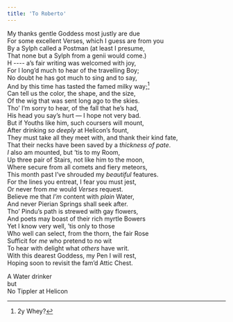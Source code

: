 ```yaml
---
title: 'To Roberto'
---
```


My thanks gentle Goddess most justly are due  
For some excellent Verses, which I guess are from you  
By a Sylph called a Postman (at least I presume,  
That none but a Sylph from a genii would come.)  
H ---- a’s fair writing was welcomed with joy,  
For I long’d much to hear of the travelling Boy;  
No doubt he has got much to sing and to say,  
And by this time has tasted the famed milky way;[^1]   
Can tell us the color, the shape, and the size,  
Of the wig that was sent long ago to the skies.  
Tho’ I’m sorry to hear, of the fall that he’s had,  
His head you say’s hurt — I hope not very bad.  
But if Youths like him, such coursers will mount,  
After drinking *so deeply* at Helicon’s fount,  
They must take all they meet with, and thank their kind fate,  
That their necks have been saved by a *thickness of pate*.  
*I* also am mounted, but ’tis to my Room,  
Up three pair of Stairs, not like him to the moon,  
Where secure from all comets and fiery meteors,  
This month past I’ve shrouded my *beautiful* features.  
For the lines you entreat, I fear you must jest,  
Or never from *me* would *Verses* request.  
Believe me that *I’m* content with *plain* Water,  
And never Pierian Springs shall seek after.  
Tho’ Pindu’s path is strewed with gay flowers,  
And poets may boast of their rich myrtle Bowers  
Yet I know very well, ’tis only to those  
Who well can select, from the thorn, the fair Rose  
Sufficit for *me* who pretend to no wit  
To hear with delight what *others* have writ.  
With this dearest Goddess, my Pen I will rest,  
Hoping soon to revisit the fam’d Attic Chest.  
  
A Water drinker  
but  
No Tippler at Helicon

[^1]: 2y Whey?  